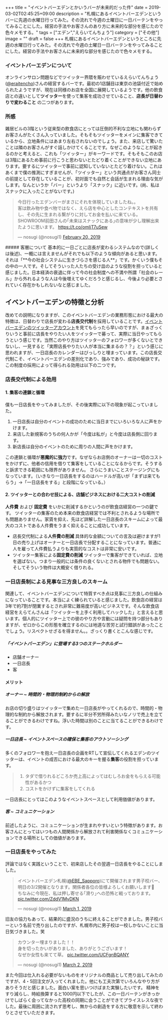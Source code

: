 +++
title = "イベントバーエデンとかいうバーが未来的だった件"
date = 2019-03-02T02:45:25+09:00
description = "札幌にあるイベントバーエデンというバーに先週の水曜日行ってみた。その流れで今週の土曜日に一日バーテンをやってみることにした。経営の手法やお客さんのあり方に未来的な部分を感じたので色々メモする。"
tags = ["エデン","えらいてんちょう"]
category = ["その他"]
image = ""
draft = false
+++
札幌にあるイベントバーエデンというところに先週の水曜日行ってみた。その流れで今週の土曜日一日バーテンをやってみることにした。経営の手法やお客さんに未来的な部分を感じたので色々メモする。

### イベントバーエデンについて
オンラインサロン問題などでツイッター界隈を賑わせているえらいてんちょう([@eraitencho](https://twitter.com/eraitencho))さんの経営するバーです。最初の1店舗目は東京の池袋付近で始められたようですが、現在は同様のお店を全国に展開しているようです。他の飲食店との違いとして**ツイッター**を使って集客を成功させていること、**店長が日替わりで変わること** の二つがあります。

### 所感
雑居ビルの3階という従来型の飲食店にとっては圧倒的不利な立地にも関わらずお客さんがたくさん入っていました。そもそもツイッターをメインに集客できているから、立地条件にはあまり左右されないのでしょう。また、来店して驚いたことは隣のお客さんがすぐ話しかけてくることです。なぜこのようなことが起きるのかと考えると、これも「ツイッター」がキーワードです。そもそもこのお店は3階にあるため事前に行こうと思わないとたどり着くことができない立地にあります。要するにツイッターで事前に認知していないとたどり着けない。これはあくまで僕の推測にすぎませんが、「ツイッター」という共通点がお客さん同士の前提として存在していることが、初対面でも自然と会話が生まれる理由な気がします。なんというか「バー」というより「スナック」に近いです。(尚、私はスナックに入ったことがないです。)
<blockquote class="twitter-tweet"><p lang="ja" dir="ltr">今日行ったエデンバーがまさにそれを体現していましたね。。<br>客は飲み物や食べ物ではなく、えら店を中心としたコンテキストを共有し、その先に生まれる繋がりに対してお金を払いに来ている。SHOWROOM前田さんの｢未来はスナックにある｣の意味が少し理解出来たように思います。 <a href="https://t.co/omIjT7uSew">https://t.co/omIjT7uSew</a></p>&mdash; nosugi (@nosugi1) <a href="https://twitter.com/nosugi1/status/1098227254457319426?ref_src=twsrc%5Etfw">February 20, 2019</a></blockquote> <script async src="https://platform.twitter.com/widgets.js" charset="utf-8"></script>
##### 客層について
基本的に一日ごとに店長が変わるシステムなので(詳しくは後述)、一概には言えませんがそれでも以下のような傾向があると思います。
それは「**今の社会システムに生きづらさを感じる人**」です。かくいう僕もその中の一人です。そしてそういった人たちの受け皿のような役割を担っていると感じました。日本経済の衰退に伴って今の社会制度への不満や所謂「社会のレール」から外れるような人は今後増えてゆくだろうと感じるし、今後より必要とされていく存在かもしれないなと感じました。

## イベントバーエデンの特徴と分析
改めての説明になりますが、このイベントバーエデンの業務形態における最大の特徴は、日替わりで店長が変わる**店長交代制**を採用していることです。[イベントバーエデンのツイッターアカウント](https://twitter.com/Eventbar_Eden)を見てもらったら早いのですが、まぁざっくりいうと事前に店長をやりたい人をツイッターで募って、実際に当日やってもらうという感じです。当然このやり方はツイッターのフォロワーが多くないとできないし、一見すると「実際店長やりたい人が本当に集まるの？？」という感じに思われますが、一日店長のカレンダーはびっしりと埋まっています。この店長交代制こそ、イベントバーエデンの差別化であり、強みであり、成功の秘訣です。
この制度の採用によって得られる効用は以下の二つです。

### 店長交代制による効用
#### 1. 集客の連鎖と循環
僕も一日店長をやってみましたが、その後実際に以下の現象が起こっていました。

1. 一日店長は自分のイベントの成功のために当日までにいろいろな人に声をかけます。
2. 来店した新規客のうちの何人かが「今度は私が」と今度は店長側に回ります。
3. 新店長は自分のイベントのために周りの人間に声をかけます。

この連鎖と循環が**悪魔的に強力**です。なぜならお店側のオーナーは一切のコストをかけずに、他者の信用を借りて集客をしていることになるからです。そうすると訴求できる範囲にも限界がありません。
さらにうまいことステージングにもなっています。（いきなり一日店長をするのはハードルが高いが「まずは来てもらう」→「一日店長をする」と段階になっている。）

#### 2. ツイッターとの合わせ技による、店舗ビジネスにおける二大コストの削減
**人件費** および **固定費** をいかに削減するかというのが飲食店経営の一つの鍵です。
ツイッターの集客のため本来の飲食店経営では不利とされるような場所でも問題ありません。家賃を抑え、先ほど詳解した一日店長のスキームによって最大のコストである人件費をうまく抑えることに成功しています。

- 店長交代制による**人件費の削減**
具体的な金額についての言及は避けますが1日の売り上げはオーナーと一日店長で分配することになっています。普通に人を雇って人件費払うよりも実質的なコストは非常に安いです。
- ツイッター集客による**固定費の削減**
ツイッターで集客ができていれば、立地を選ばない。つまり一般的には条件の良くないとされる物件でも問題ない。そしてそういう物件は大概安く借りれる。

### 一日店長制による見事な三方良しのスキーム
関連して、イベントバーエデンについて特質すべき点は見事に三方良しの仕組みになっていることです。本当によく練られていると感じました。飲食店の経営は3年で約7割が閉業するとされ非常に難易度が高いビジネスです。そんな飲食店経営をえらてんさんは「ツイッターを上手く利用してハックした」と言えると思います。個人的にツイッター上での彼のやり方や言動には疑問を持つ部分もありますが、ゼロからこの形態を確立するのには地道な苦労と試行錯誤があったことでしょう。リスペクトせざるを得ません。。ざっくり書くとこんな感じです。

##### 「イベントバーエデン」に登場する3つのステークホルダー
- 店舗オーナー
- 一日店長
- 客

#### メリット
##### オーナー ~ 時間的・物理的制約からの解放
お店の切り盛りはツイッターで集めた一日店長がやってくれるので、時間的・物理的な制約から解放されます。要するに半分不労所得みたいなノリで売上を立てることができるわけですね。浮いた時間は別のことに当てることができるわけです。

##### 一日店長 ~ イベントスペースの確保と集客のアウトソーシング
多くのフォロワーを抱え一日店長の企画をRTして宣伝してくれるエデンのツイッターは、イベントの成否における最大のキーを握る**集客**の役割を担っています。
> 1. タダで借りれるどころか売上高によってはむしろお金をもらえる可能性があるかつ
> 2.  コストをかけずに集客をしてくれる

一日店長にとってはこのようなイベントスペースとして利用価値があります。
##### 客 ~ コミュニケーション
前述したように、コミュニケーションが生まれやすいという特徴があります。お客さんにとってはいつもの人間関係から解放されて利害関係なくコミュニケーションできる場所としての価値があります。


### 一日店長をやってみた
評論ではなく実践ということで、初来店したその翌週一日店長をやることにしました。
<blockquote class="twitter-tweet"><p lang="ja" dir="ltr">イベントバーエデン札幌(<a href="https://twitter.com/EBE_Sapporo?ref_src=twsrc%5Etfw">@EBE_Sapporo</a>)にて開催されます男子校バー、明日の3/2開催となります。関係者各位の皆様よろしくお願いします🙇<br>ちなみに今現在、私は押し寄せる｢滑り｣への恐怖と戦っております。 <a href="https://t.co/ZddV1MvDKN">pic.twitter.com/ZddV1MvDKN</a></p>&mdash; nosugi (@nosugi1) <a href="https://twitter.com/nosugi1/status/1101419366489288704?ref_src=twsrc%5Etfw">March 1, 2019</a></blockquote> <script async src="https://platform.twitter.com/widgets.js" charset="utf-8"></script>

旧友の協力もあって、結果的に盛況のうちに終えることができました。男子校バーという名前で売り出したのですが、札幌市内に男子校は一校しかないことに当日気づきました。笑
<blockquote class="twitter-tweet"><p lang="ja" dir="ltr">カウンター埋まりました！！<br>身を切ったかいがありました、ありがとうございます！<br>なぜか女性も来てて草。 <a href="https://t.co/UCFgnBQANY">pic.twitter.com/UCFgnBQANY</a></p>&mdash; nosugi (@nosugi1) <a href="https://twitter.com/nosugi1/status/1101829944168992768?ref_src=twsrc%5Etfw">March 2, 2019</a></blockquote> <script async src="https://platform.twitter.com/widgets.js" charset="utf-8"></script>
また今回は仕入れる必要がないものをオリジナルの商品として売り出してみたのですが、4・5回注文が入ってくれました。他にも工夫次第でいろんなやり方がありそうだと感じました。面白い案を思いつけばまた実験したいです。
精神をすり減らし、時給換算すると1000円以下でしたが、この一日バーテンがきっかけでしばらく会ってなかった高校の同期に会うことができてプライスレスな夜でした。最後に周囲に流されず思考し、無からの創造をする方に敬意を示して終わりとさせていただきます。
